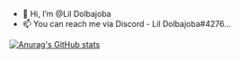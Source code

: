 - 👋 Hi, I’m @Lil Dolbajoba
- 📫 You can reach me via Discord - Lil Dolbajoba#4276...


[![Anurag's GitHub stats](https://github-readme-stats.vercel.app/api?username=KKasutaja&theme=dark)](https://github.com/anuraghazra/github-readme-stats)
